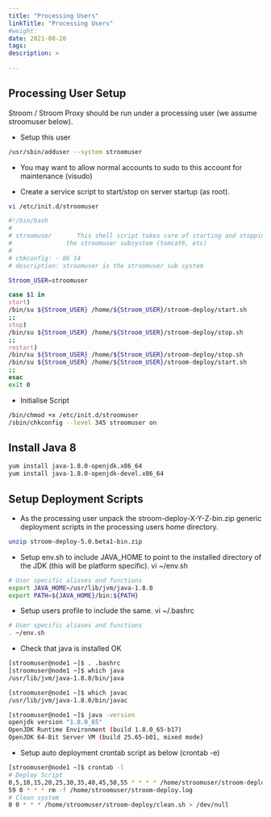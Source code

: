 ```yaml
---
title: "Processing Users"
linkTitle: "Processing Users"
#weight:
date: 2021-08-20
tags: 
description: >
  
---
```


## Processing User Setup

Stroom / Stroom Proxy should be run under a processing user (we assume stroomuser below).

- Setup this user

```bash
/usr/sbin/adduser --system stroomuser
```

- You may want to allow normal accounts to sudo to this account for maintenance (visudo)

- Create a service script to start/stop on server startup (as root).  

```bash
vi /etc/init.d/stroomuser

#!/bin/bash
#
# stroomuser       This shell script takes care of starting and stopping
#               the stroomuser subsystem (tomcat6, etc)
#
# chkconfig: - 86 14
# description: stroomuser is the stroomuser sub system

Stroom_USER=stroomuser

case $1 in
start)
/bin/su ${Stroom_USER} /home/${Stroom_USER}/stroom-deploy/start.sh
;;
stop)
/bin/su ${Stroom_USER} /home/${Stroom_USER}/stroom-deploy/stop.sh
;;
restart)
/bin/su ${Stroom_USER} /home/${Stroom_USER}/stroom-deploy/stop.sh
/bin/su ${Stroom_USER} /home/${Stroom_USER}/stroom-deploy/start.sh
;;
esac
exit 0
```

- Initialise Script

```bash
/bin/chmod +x /etc/init.d/stroomuser
/sbin/chkconfig --level 345 stroomuser on
```

## Install Java 8

```bash
yum install java-1.8.0-openjdk.x86_64
yum install java-1.8.0-openjdk-devel.x86_64
```

## Setup Deployment Scripts 

- As the processing user unpack the stroom-deploy-X-Y-Z-bin.zip generic deployment
scripts in the processing users home directory.

```bash
unzip stroom-deploy-5.0.beta1-bin.zip
```

- Setup env.sh to include JAVA_HOME to point to the installed directory of the JDK 
(this will be platform specific).  vi ~/env.sh

```bash
# User specific aliases and functions
export JAVA_HOME=/usr/lib/jvm/java-1.8.0
export PATH=${JAVA_HOME}/bin:${PATH}
```

- Setup users profile to include the same.  vi ~/.bashrc
 
``` bash
# User specific aliases and functions
. ~/env.sh
```	 

- Check that java is installed OK

```bash
[stroomuser@node1 ~]$ . .bashrc
[stroomuser@node1 ~]$ which java
/usr/lib/jvm/java-1.8.0/bin/java

[stroomuser@node1 ~]$ which javac
/usr/lib/jvm/java-1.8.0/bin/javac

[stroomuser@node1 ~]$ java -version
openjdk version "1.8.0_65"
OpenJDK Runtime Environment (build 1.8.0_65-b17)
OpenJDK 64-Bit Server VM (build 25.65-b01, mixed mode)
```

- Setup auto deployment crontab script as below (crontab -e)

```bash
[stroomuser@node1 ~]$ crontab -l
# Deploy Script
0,5,10,15,20,25,30,35,40,45,50,55 * * * * /home/stroomuser/stroom-deploy/deploy.sh >> /home/stroomuser/stroom-deploy.log
59 0 * * * rm -f /home/stroomuser/stroom-deploy.log
# Clean system
0 0 * * * /home/stroomuser/stroom-deploy/clean.sh > /dev/null
```

